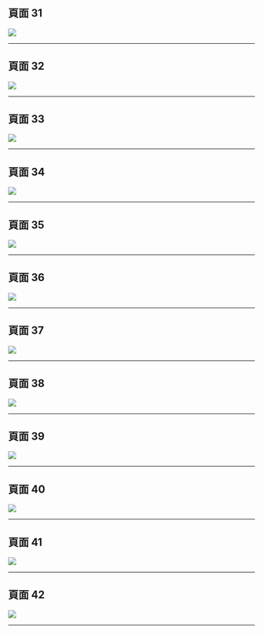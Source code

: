 ## 頁面 31
![](../images/google-retail-ux-playbook-31.png)


---

## 頁面 32
![](../images/google-retail-ux-playbook-32.png)


---

## 頁面 33
![](../images/google-retail-ux-playbook-33.png)


---

## 頁面 34
![](../images/google-retail-ux-playbook-34.png)


---

## 頁面 35
![](../images/google-retail-ux-playbook-35.png)


---

## 頁面 36
![](../images/google-retail-ux-playbook-36.png)


---

## 頁面 37
![](../images/google-retail-ux-playbook-37.png)


---

## 頁面 38
![](../images/google-retail-ux-playbook-38.png)


---

## 頁面 39
![](../images/google-retail-ux-playbook-39.png)


---

## 頁面 40
![](../images/google-retail-ux-playbook-40.png)


---

## 頁面 41
![](../images/google-retail-ux-playbook-41.png)


---

## 頁面 42
![](../images/google-retail-ux-playbook-42.png)


---
